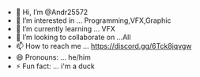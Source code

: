 - 👋 Hi, I’m @Andr25572
- 👀 I’m interested in ... Programming,VFX,Graphic
- 🌱 I’m currently learning ... VFX
- 💞️ I’m looking to collaborate on ...All
- 📫 How to reach me ... https://discord.gg/6Tck8jqvgw
- 😄 Pronouns: ... he/him
- ⚡ Fun fact: ... i'm a duck

<!---
Andr25572/Andr25572 is a ✨ special ✨ repository because its `README.md` (this file) appears on your GitHub profile.
You can click the Preview link to take a look at your changes.
--->
